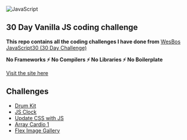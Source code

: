 ![JavaScript](https://camo.githubusercontent.com/13a16597bc17b350b043e30ab701082fc276d3c4/68747470733a2f2f6a61766173637269707433302e636f6d2f696d616765732f4a53332d736f6369616c2d73686172652e706e67)
## 30 Day Vanilla JS coding challenge

**This repo contains all the coding challenges I have done from** [WesBos JavaScript30 (30 Day Challenge)](https://github.com/wesbos/JavaScript30)

**No Frameworks ⚡️ No Compilers ⚡️ No Libraries ⚡️ No Boilerplate** 

[Visit the site here](https://sabeenski.github.io/WesBos-30Day-Coding-Challenge/)

## Challenges
* [Drum Kit](https://github.com/sabeenski/WesBos-30Day-Coding-Challenge/tree/master/01%20-%20Drum%20Kit)
* [JS Clock](https://github.com/sabeenski/WesBos-30Day-Coding-Challenge/tree/master/02%20-%20JS%20Clock)
* [Update CSS with JS](https://github.com/sabeenski/WesBos-30Day-Coding-Challenge/tree/master/03%20-%20Update%20CSS%20Variable%20with%20JS)
* [Array Cardio 1](https://github.com/sabeenski/WesBos-30Day-Coding-Challenge/tree/master/04%20-%20Array%20Cardio%201)
* [Flex Image Gallery](https://github.com/sabeenski/WesBos-30Day-Coding-Challenge/tree/master/05%20-%20Flex%20Panels%20Image)
